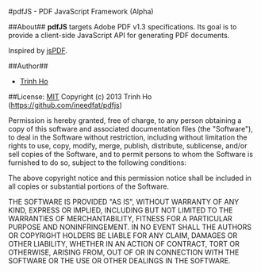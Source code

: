 ﻿#pdfJS - PDF JavaScript Framework (Alpha)


##About##
__pdfJS__ targets Adobe PDF v1.3 specifications. Its goal is to provide a client-side JavaScript API for generating PDF documents.

Inspired by [jsPDF](https://github.com/MrRio/jsPDF).

##Author##
* [Trinh Ho](https://github.com/ineedfat/pdfjs)

##License: [MIT](http://www.opensource.org/licenses/mit-license.php)
Copyright (c) 2013 Trinh Ho (https://github.com/ineedfat/pdfjs)

Permission is hereby granted, free of charge, to any person obtaining a copy of this software and associated documentation files (the "Software"), to deal in the Software without restriction, including without limitation the rights to use, copy, modify, merge, publish, distribute, sublicense, and/or sell copies of the Software, and to permit persons to whom the Software is furnished to do so, subject to the following conditions:

The above copyright notice and this permission notice shall be included in all copies or substantial portions of the Software.

THE SOFTWARE IS PROVIDED "AS IS", WITHOUT WARRANTY OF ANY KIND, EXPRESS OR IMPLIED, INCLUDING BUT NOT LIMITED TO THE WARRANTIES OF MERCHANTABILITY, FITNESS FOR A PARTICULAR PURPOSE AND NONINFRINGEMENT. IN NO EVENT SHALL THE AUTHORS OR COPYRIGHT HOLDERS BE LIABLE FOR ANY CLAIM, DAMAGES OR OTHER LIABILITY, WHETHER IN AN ACTION OF CONTRACT, TORT OR OTHERWISE, ARISING FROM, OUT OF OR IN CONNECTION WITH THE SOFTWARE OR THE USE OR OTHER DEALINGS IN THE SOFTWARE.